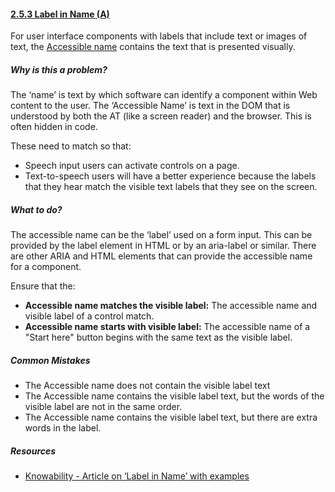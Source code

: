 #### [2.5.3 Label in Name (A)](https://www.w3.org/TR/WCAG21/#label-in-name)

For user interface components with labels that include text or images of text, the [Accessible name](https://www.w3.org/TR/WCAG21/#dfn-name) contains the text that is presented visually.

##### Why is this a problem?

The ‘name’ is text by which software can identify a component within Web content to the user. The ‘Accessible Name’ is text in the DOM that is understood by both the AT (like a screen reader) and the browser. This is often hidden in code.

These need to match so that:

* Speech input users can activate controls on a page.
* Text-to-speech users will have a better experience because the labels that they hear match the visible text labels that they see on the screen.



##### What to do?

The accessible name can be the ‘label’ used on a form input. This can be provided by the label element in HTML or by an aria-label or similar. There are other ARIA and HTML elements that can provide the accessible name for a component.

Ensure that the:

* <strong>Accessible name matches the visible label:</strong> The accessible name and visible label of a control match.
* <strong>Accessible name starts with visible label:</strong> The accessible name of a "Start here" button begins with the same text as the visible label.





##### Common Mistakes

* The Accessible name does not contain the visible label text 
* The Accessible name contains the visible label text, but the words of the visible label are not in the same order.
* The Accessible name contains the visible label text, but there are extra words in the label.

##### Resources

* [Knowability - Article on ‘Label in Name’ with examples](https://knowbility.org/blog/2018/WCAG21-253LabelInName/)


